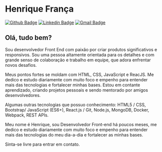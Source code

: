 

<!--
### Hi there 👋
**euhenriquefranca/euhenriquefranca** is a ✨ _special_ ✨ repository because its `README.md` (this file) appears on your GitHub profile.

Here are some ideas to get you started:

- 🔭 I’m currently working on ...
- 🌱 I’m currently learning ...
- 👯 I’m looking to collaborate on ...
- 🤔 I’m looking for help with ...
- 💬 Ask me about ...
- 📫 How to reach me: ...
- 😄 Pronouns: ...
- ⚡ Fun fact: ...
-->

# Henrique França
[![Github Badge](https://img.shields.io/badge/-Github-000?style=flat-square&logo=Github&logoColor=white&link=https://github.com/euhenriquefranca)](https://github.com/euhenriquefranca)
[![Linkedin Badge](https://img.shields.io/badge/-LinkedIn-blue?style=flat-square&logo=Linkedin&logoColor=white&link=https://www.linkedin.com/in/euhenquefranca/)](https://www.linkedin.com/in/euhenquefranca/)
[![Gmail Badge](https://img.shields.io/badge/-Gmail-c14438?style=flat-square&logo=Gmail&logoColor=white&link=mailto:euhenriquefranca@gmail.com)](mailto:euhenriquefranca@gmail.com)

## Olá, tudo bem?

Sou desenvolvedor Front End com paixão por criar produtos significativos e responsivos. Sou uma pessoa altamente orientada para os detalhes e com grande senso de colaboração e trabalho em equipe, que adora enfrentar novos desafios.

Meus pontos fortes se moldam com HTML, CSS, JavaScript e ReacJS. Me dedico e estudo diariamente com muito foco e empenho para entender mais das tecnologias e fortalecer minhas bases. Estou em contante aprendizado, criando projetos pessoais e sendo mentorado por amigos desenvolvedores.

Algumas outras tecnologias que possuo conhecimento: HTML5 / CSS, Bootstrap/ JavaScript (ES6+), React.js / Git, Node.js, MongoDB, Docker, Webpack, REST APIs.

Meu nome é Henrique, sou Desenvolvedor Front-end há poucos meses, me dedico e estudo diariamente com muito foco e empenho para entender mais das tecnologias do meu dia-a-dia e fortalecer as minhas bases.

Sinta-se livre para entrar em contato.
